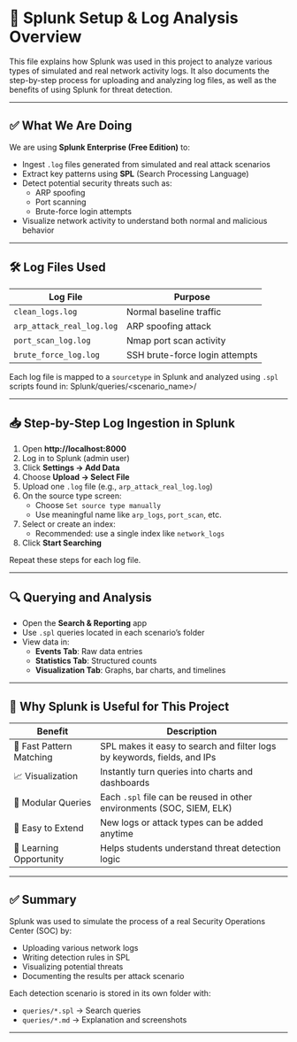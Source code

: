 # 🚀 Splunk Setup & Log Analysis Overview

This file explains how Splunk was used in this project to analyze various types of simulated and real network activity logs. It also documents the step-by-step process for uploading and analyzing log files, as well as the benefits of using Splunk for threat detection.

---

## ✅ What We Are Doing

We are using **Splunk Enterprise (Free Edition)** to:

- Ingest `.log` files generated from simulated and real attack scenarios
- Extract key patterns using **SPL** (Search Processing Language)
- Detect potential security threats such as:
  - ARP spoofing
  - Port scanning
  - Brute-force login attempts
- Visualize network activity to understand both normal and malicious behavior

---

## 🛠️ Log Files Used

| Log File | Purpose |
|----------|---------|
| `clean_logs.log` | Normal baseline traffic |
| `arp_attack_real_log.log`        | ARP spoofing attack |
| `port_scan_log.log`              | Nmap port scan activity |
| `brute_force_log.log`            | SSH brute-force login attempts |

Each log file is mapped to a `sourcetype` in Splunk and analyzed using `.spl` scripts found in:
Splunk/queries/<scenario_name>/

---

## 📥 Step-by-Step Log Ingestion in Splunk

1. Open **http://localhost:8000**
2. Log in to Splunk (admin user)
3. Click **Settings → Add Data**
4. Choose **Upload → Select File**
5. Upload one `.log` file (e.g., `arp_attack_real_log.log`)
6. On the source type screen:
   - Choose `Set source type manually`
   - Use meaningful name like `arp_logs`, `port_scan`, etc.
7. Select or create an index:
   - Recommended: use a single index like `network_logs`
8. Click **Start Searching**

Repeat these steps for each log file.

---

## 🔍 Querying and Analysis

- Open the **Search & Reporting** app
- Use `.spl` queries located in each scenario’s folder
- View data in:
  - **Events Tab**: Raw data entries
  - **Statistics Tab**: Structured counts
  - **Visualization Tab**: Graphs, bar charts, and timelines

---

## 🧠 Why Splunk is Useful for This Project

| Benefit | Description |
|---------|-------------|
| 🔎 Fast Pattern Matching | SPL makes it easy to search and filter logs by keywords, fields, and IPs |
| 📈 Visualization | Instantly turn queries into charts and dashboards |
| 🧩 Modular Queries | Each `.spl` file can be reused in other environments (SOC, SIEM, ELK) |
| 🔄 Easy to Extend | New logs or attack types can be added anytime |
| 🧠 Learning Opportunity | Helps students understand threat detection logic |

---

## ✅ Summary

Splunk was used to simulate the process of a real Security Operations Center (SOC) by:

- Uploading various network logs
- Writing detection rules in SPL
- Visualizing potential threats
- Documenting the results per attack scenario

Each detection scenario is stored in its own folder with:
- `queries/*.spl` → Search queries
- `queries/*.md` → Explanation and screenshots

---
